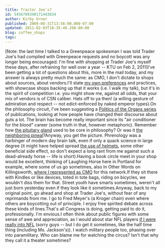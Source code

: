 ```yaml
---
title: Traitor Joe's?
id: 5456789340171443634
author: Kirby Urner
published: 2009-08-31T13:56:00.000-07:00
updated: 2011-02-03T10:35:49.298-08:00
blog: coffee_shops
tags: 
---
```


[Note:  the last time I talked to a Greenpeace spokesman I was told Trader Joe's had complied with Greenpeace requests and no boycott was any longer being encouraged. I'm fine with shopping at Trader Joe's myself these days, after refraining for well over a year -- KTU on Feb 2, 2011][](http://www.adobe.com/products/flashplayer/)I've been getting a lot of questions about this, more in the mail today, and my answer is always pretty much the same:  as CMO, I don't dictate to shops about sources, about vendors.I'll state [my own preferences](http://coffeeshopsnet.blogspot.com/2009/04/ongoing-campaign.html) and practices, with showcase shops backing up that it works (i.e. I walk my talk), but it's in the spirit of competition i.e. you might show me, against all odds, that your mix of vendors is of CSN caliber.  Hats off to ya then!  (a willing gesture of admiration and respect -- not edict-enforced by naked emperor types).On the philosophy circuit, I've been suggesting a [Politics of the Organs series](http://seanwilson.org/forum/index.php?t=msg&goto=606&S=2432bf0f53f9696610d148159c6faff0#msg_606) of publications, looking at how people have changed their discourse about guts a lot.  The brain has become really important since its "air conditioner for the blood" career (some truth in that, however metaphoric).  Remember how [the pituitary gland](http://en.wikipedia.org/wiki/Pituitary) used to be core in philosophy?  Or was it [the neighboring pineal](http://en.wikipedia.org/wiki/Pineal_gland)?Anyway, you get the picture.  Phrenology was a harbinger of modern day brain talk, even if only a quack science in large degree (it might have helped spread [the use of helmets](http://www.cbsnews.com/video/watch/?id=5278228n&tag=contentMain;contentBody), some other beneficial side effect, so don't expect a long rant from me against such a dead-already horse -- life is short).Having a book circle meet in your shop would be excellent, thinking of Laughing Horse here in Portland for example, where some of us go sometimes, also In Other Words on Killingsworth, [where I represented as CMO](http://worldgame.blogspot.com/2009/08/education-planning.html) for this network.If they sit there with Kindles or like devices, toted in tote bags, riding on bicycles, we wouldn't diss them for that.  Street youth have smarts sometimes, weren't all just born yesterday even if they look like it sometimes.Anyway, back to my original point, go ahead and shop at Trader Joe's, without fear of any reprimands from me.  I go to Fred Meyer's (a Kroger chain) even where others are boycotting out of principle.  I enjoy free spirited debate across these kinds of lines.That's all Congress is doing, getting paid to do it, professionally.  I'm envious.I often think about public figures with some sense of awe and appreciation, as I would about star NFL players [if I were really into NFL](http://worldgame.blogspot.com/2006/03/like-narnia-in-pdx.html) (sorry guys -- but I do get it sometimes, like the half time thing (including Ms. Jackson's)).  I watch military people too, phasing over into paramilitary.  Who can blame me for watching the circus?  Isn't that why they call it a theater sometimes?